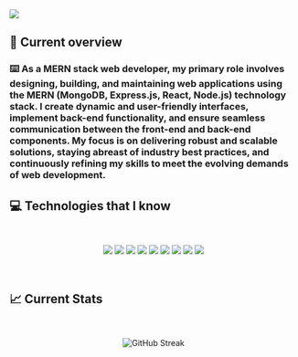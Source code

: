 <a href="https://www.facebook.com/tahmidurrahmann/">
<img src="https://i.ibb.co/Vm7Y8b0/github-header-image-4.png" />
</a>

## 👀 Current overview

### ⌨️ As a MERN stack web developer, my primary role involves designing, building, and maintaining web applications using the MERN (MongoDB, Express.js, React, Node.js) technology stack.  I create dynamic and user-friendly interfaces, implement back-end functionality, and ensure seamless communication between the front-end and back-end components.  My focus is on delivering robust and scalable solutions, staying abreast of industry best practices, and continuously refining my skills to meet the evolving demands of web development.

## :computer: Technologies that I know

<br>
<p align="center">
<img src="https://i.ibb.co/k0wwS3z/HTML.png"/>
<img src="https://i.ibb.co/3WKV4vK/css.png"/>
<img src="https://i.ibb.co/8247qLL/Java-Script.png"/>
<img src="https://i.ibb.co/0yzRCQW/react.png"/>
<img src="https://i.ibb.co/Bs3RD3Z/tailwind.png"/>
<img src="https://i.ibb.co/1X22qrB/firebase.png"/>
<img src="https://i.ibb.co/VM0Nntk/node.png"/>
<img src="https://i.ibb.co/2NHC17p/express.png"/>
<img src="https://i.ibb.co/BcgLQ58/mongo.png"/>
</p><br/>

## :chart_with_upwards_trend: Current Stats

<br />
<p align="center">
  <img src="https://github-readme-streak-stats.herokuapp.com?user=tahmidurrahmann&theme=dark" alt="GitHub Streak" />
</p>
